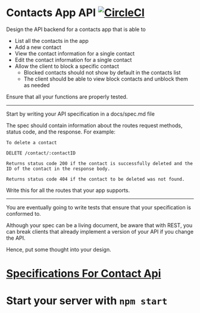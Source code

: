 # Contacts App API    [![CircleCI](https://circleci.com/gh/adedayojs/express-contact-api.svg?style=shield)](https://circleci.com/gh/adedayojs/express-contact-api)

Design the API backend for a contacts app that is able to

- List all the contacts in the app
- Add a new contact
- View the contact information for a single contact
- Edit the contact information for a single contact
- Allow the client to block a specific contact
  - Blocked contacts should not show by default in the contacts list
  - The client should be able to view block contacts and unblock them as needed

Ensure that all your functions are properly tested.

---

Start by writing your API specification in a docs/spec.md file

The spec should contain information about the routes request methods, status code, and the response. For example:

```
To delete a contact

DELETE /contact/:contactID

Returns status code 200 if the contact is successfully deleted and the ID of the contact in the response body.

Returns status code 404 if the contact to be deleted was not found.
```

Write this for all the routes that your app supports.

---

You are eventually going to write tests that ensure that your specification is conformed to.

Although your spec can be a living document, be aware that with REST, you can break clients that already implement a version of your API if you change the API.

Hence, put some thought into your design.

# [Specifications For Contact Api](specs/contact-api-specs.md)

# Start your server with `npm start`